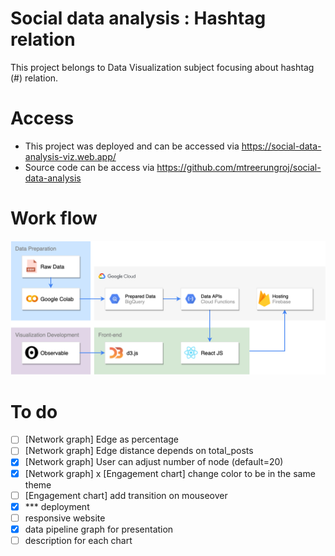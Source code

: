 # Social data analysis : Hashtag relation

This project belongs to Data Visualization subject focusing about hashtag (#) relation.

# Access

- This project was deployed and can be accessed via https://social-data-analysis-viz.web.app/
- Source code can be access via https://github.com/mtreerungroj/social-data-analysis

# Work flow

![](/social-data-analysis.png)

# To do

- [ ] [Network graph] Edge as percentage
- [ ] [Network graph] Edge distance depends on total_posts
- [x] [Network graph] User can adjust number of node (default=20)
- [x] [Network graph] x [Engagement chart] change color to be in the same theme
- [ ] [Engagement chart] add transition on mouseover
- [x] \*\*\* deployment
- [ ] responsive website
- [x] data pipeline graph for presentation
- [ ] description for each chart
